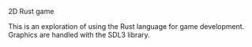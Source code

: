 2D Rust game



This is an exploration of using the Rust language for game development. Graphics are handled with the SDL3 library.

